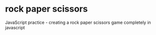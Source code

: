 # rock paper scissors

JavaScript practice - creating a rock paper scissors game completely in javascript

